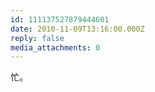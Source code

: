 ```yaml
---
id: 111137527879444601
date: 2010-11-09T13:16:00.000Z
reply: false
media_attachments: 0
---
```


忙。 ​​​​

